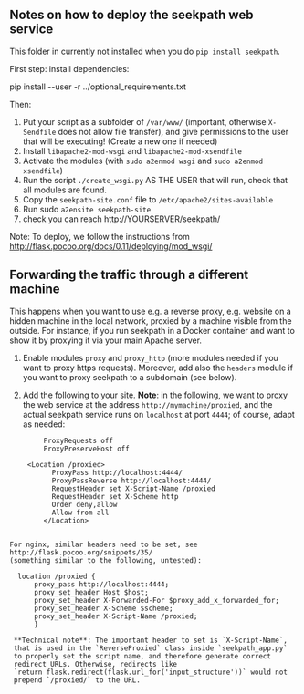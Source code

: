 Notes on how to deploy the seekpath web service
-----------------------------------------------

This folder in currently not installed when you do 
`pip install seekpath`.

First step: install dependencies:

  pip install --user -r ../optional_requirements.txt

Then:

1. Put your script as a subfolder of `/var/www/` (important, otherwise 
   `X-Sendfile` does not allow file transfer), and give permissions to the 
   user that will be executing! (Create a new one if needed)
2. Install `libapache2-mod-wsgi` and `libapache2-mod-xsendfile`
3. Activate the modules (with `sudo a2enmod wsgi` and `sudo a2enmod xsendfile`)
4. Run the script `./create_wsgi.py` AS THE USER that will run, check that all 
   modules are found.
5. Copy the `seekpath-site.conf` file to `/etc/apache2/sites-available`
6. Run sudo `a2ensite seekpath-site`
7. check you can reach http://YOURSERVER/seekpath/

Note: To deploy, we follow the instructions from 
http://flask.pocoo.org/docs/0.11/deploying/mod_wsgi/

Forwarding the traffic through a different machine
--------------------------------------------------

This happens when you want to use e.g. a reverse proxy, e.g.
website on a hidden machine in the local network, 
proxied by a machine visible from the outside. For instance, if you
run seekpath in a Docker container and want to show it by proxying it
via your main Apache server.

1. Enable modules `proxy` and `proxy_http` (more modules needed if you want to 
   proxy https requests). Moreover, add also the `headers` module if you 
   want to proxy seekpath to a subdomain (see below).

2. Add the following to your site. **Note**: in the following, we want to proxy 
   the web service at the address `http://mymachine/proxied`, 
   and the actual seekpath service runs on `localhost` at port `4444`; 
   of course, adapt as needed:

   ```
        ProxyRequests off
        ProxyPreserveHost off

	<Location /proxied>
          ProxyPass http://localhost:4444/
          ProxyPassReverse http://localhost:4444/
          RequestHeader set X-Script-Name /proxied
          RequestHeader set X-Scheme http
          Order deny,allow
          Allow from all
        </Location>
  ```

  For nginx, similar headers need to be set, see 
  http://flask.pocoo.org/snippets/35/ 
  (something similar to the following, untested):

    location /proxied {
        proxy_pass http://localhost:4444;
        proxy_set_header Host $host;
        proxy_set_header X-Forwarded-For $proxy_add_x_forwarded_for;
        proxy_set_header X-Scheme $scheme;
        proxy_set_header X-Script-Name /proxied;
        }

   **Technical note**: The important header to set is `X-Script-Name`, 
   that is used in the `ReverseProxied` class inside `seekpath_app.py`
   to properly set the script name, and therefore generate correct
   redirect URLs. Otherwise, redirects like
   `return flask.redirect(flask.url_for('input_structure'))` would not
   prepend `/proxied/` to the URL.


